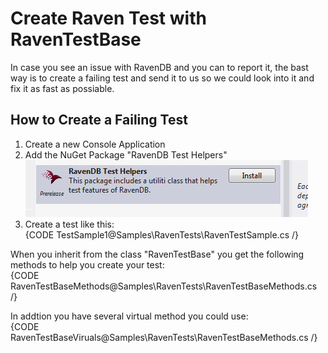 # Create Raven Test with RavenTestBase
In case you see an issue with RavenDB and you can to report it, the bast way is to create a failing test and send it to us so we could look into it and fix it as fast as possiable.

## How to Create a Failing Test
1) Create a new Console Application  
2) Add the NuGet Package "RavenDB Test Helpers"  
![](Images/tests_1.PNG)  
3) Create a test like this:  
{CODE TestSample1@Samples\RavenTests\RavenTestSample.cs /}

When you inherit from the class "RavenTestBase" you get the following methods to help you create your test:  
{CODE RavenTestBaseMethods@Samples\RavenTests\RavenTestBaseMethods.cs /}

In addtion you have several virtual method you could use:  
{CODE RavenTestBaseViruals@Samples\RavenTests\RavenTestBaseMethods.cs /}